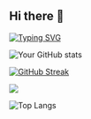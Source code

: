 ## Hi there 👋

<!--
**spindouken/spindouken** is a ✨ _special_ ✨ repository because its `README.md` (this file) appears on your GitHub profile.

Here are some ideas to get you started:

- 🔭 I’m currently working on ...
- 🌱 I’m currently learning ...
- 👯 I’m looking to collaborate on ...
- 🤔 I’m looking for help with ...
- 💬 Ask me about ...
- 📫 How to reach me: ...
- 😄 Pronouns: ...
- ⚡ Fun fact: ...

Skills and Tools
![Python](https://img.shields.io/badge/-Python-3776AB?style=flat-square&logo=python&logoColor=white)

custom header image
![Header](https://your-image-url.com/header.png)
-->


[![Typing SVG](https://readme-typing-svg.herokuapp.com?font=Fira+Code&pause=1000&width=435&lines=Machine+Learning+Engineer;Open+Source+Enthusiast;Always+learning+new+things)](https://git.io/typing-svg)

![Your GitHub stats](https://github-readme-stats.vercel.app/api?username=spindouken&show_icons=true&theme=radical)


[![GitHub Streak](https://github-readme-streak-stats.herokuapp.com/?user=spindouken&theme=dark)](https://git.io/streak-stats)


![](https://activity-graph.herokuapp.com/graph?username=spindouken&theme=github)

![Top Langs](https://github-readme-stats.vercel.app/api/top-langs/?username=spindouken&size_weight=0.5&count_weight=0.5)

